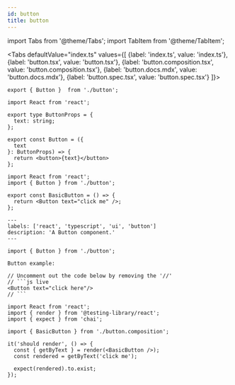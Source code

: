 ```yaml
--- 
id: button
title: button 
--- 
```


import Tabs from '@theme/Tabs';
import TabItem from '@theme/TabItem';

<Tabs
  defaultValue="index.ts"
  values={[
    {label: 'index.ts', value: 'index.ts'},
    {label: 'button.tsx', value: 'button.tsx'},
    {label: 'button.composition.tsx', value: 'button.composition.tsx'},
    {label: 'button.docs.mdx', value: 'button.docs.mdx'},
    {label: 'button.spec.tsx', value: 'button.spec.tsx'}
  ]}>
  <TabItem value="index.ts">

```tsx title="index.ts"
export { Button }  from './button';
```

  </TabItem>
  <TabItem value="button.tsx">

```tsx title="button.tsx"
import React from 'react';

export type ButtonProps = {
  text: string;
};

export const Button = ({
  text
}: ButtonProps) => {
  return <button>{text}</button>
};
```

  </TabItem>
    <TabItem value="button.composition.tsx">

```tsx
import React from 'react';
import { Button } from './button';

export const BasicButton = () => {
  return <Button text="click me" />;
};
```

  </TabItem>
  <TabItem value="button.docs.mdx">

```mdx
---
labels: ['react', 'typescript', 'ui', 'button']
description: 'A Button component.'
---

import { Button } from './button';

Button example:

// Uncomment out the code below by removing the '//'
// ```js live
<Button text="click here"/>
// ```
```

  </TabItem>
<TabItem value="button.spec.tsx">

```tsx
import React from 'react';
import { render } from '@testing-library/react';
import { expect } from 'chai';

import { BasicButton } from './button.composition';

it('should render', () => {
  const { getByText } = render(<BasicButton />);
  const rendered = getByText('click me');

  expect(rendered).to.exist;
});
```

  </TabItem>
</Tabs>